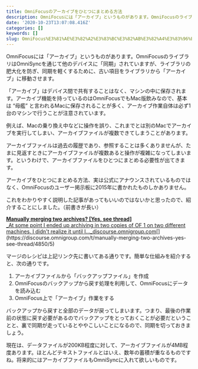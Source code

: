 ```yaml
---
title: OmniFocusのアーカイブをひとつにまとめる方法
description: OmniFocusには「アーカイブ」というものがあります。OmniFocusのライブラリはOmniSyncを通じて他のデバイスに「同期」されていますが、ライブラリの肥大化を防ぎ、同期を軽くするために、古い項目をライブラリから「アーカイブ」に移動させます。
date: '2020-10-23T13:07:08.416Z'
categories: []
keywords: []
slug: OmniFocus%E3%81%AE%E3%82%A2%E3%83%BC%E3%82%AB%E3%82%A4%E3%83%96%E3%82%92%E3%81%B2%E3%81%A8%E3%81%A4%E3%81%AB%E3%81%BE%E3%81%A8%E3%82%81%E3%82%8B%E6...
---
```

OmniFocusには「アーカイブ」というものがあります。OmniFocusのライブラリはOmniSyncを通じて他のデバイスに「同期」されていますが、ライブラリの肥大化を防ぎ、同期を軽くするために、古い項目をライブラリから「アーカイブ」に移動させます。

「アーカイブ」はデバイス間で共有することはなく、マシンの中に保存されます。アーカイブ機能を持っているのはOmniFocusでもMac版飲みなので、基本は “母艦” と言われるMacに保存されることが多く、アーカイブ作業自体は必ず1台のマシンで行うことが注意されています。

例えば、Macの乗り換え中などに操作を誤り、これまでとは別のMacでアーカイブを実行してしまい、アーカイブファイルが複数できてしまうことがあります。

アーカイブファイルは過去の履歴であり、参照することは多くありませんが、たまに見返すときにアーカイブファイルが複数あると操作が複雑になってしまいます。というわけで、アーカイブファイルをひとつにまとめる必要性が出てきます。

アーカイブをひとつにまとめる方法、実は公式にアナウンスされているものではなく、OmniFocusのユーザー掲示板に2015年に書かれたものしかありません。

これをわかりやすく説明した記事があってもいいのではないかと思ったので、紹介することにしました。（前書きが長い）

[**Manually merging two archives? \[Yes, see thread\]**  
_At some point I ended up archiving in two copies of OF 1 on two different machines. I didn't realize it until I…_discourse.omnigroup.com](https://discourse.omnigroup.com/t/manually-merging-two-archives-yes-see-thread/4850/5 "https://discourse.omnigroup.com/t/manually-merging-two-archives-yes-see-thread/4850/5")[](https://discourse.omnigroup.com/t/manually-merging-two-archives-yes-see-thread/4850/5)

マージのレシピは上記リンク先に書いてある通りです。簡単な仕組みを紹介すると、次の通りです。

1.  アーカイブファイルから「バックアップファイル」を作成
2.  OmniFocusのバックアップから戻す処理を利用して、OmniFocusにデータを読み込む
3.  OmniFocus上で「アーカイブ」作業をする

バックアップから戻すと全部のデータが戻ってしまいます。つまり、最後の作業前の状態に戻す必要があるのでバックアップをとっておくことが必要だということと、裏で同期が走っているとややこしいことになるので、同期を切っておきましょう。

現在は、データファイルが200KB程度に対して、アーカイブファイルが4MB程度あります。ほとんどテキストファイルとはいえ、数年の蓄積が重なるものですね。将来的にはアーカイブファイルもOmniSyncに入れて欲しいものです。